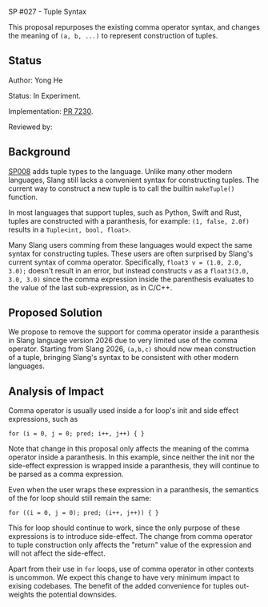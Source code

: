 SP #027 - Tuple Syntax

This proposal repurposes the existing comma operator syntax, and changes the meaning of
`(a, b, ...)` to represent construction of tuples.

Status
------

Author: Yong He

Status: In Experiment.

Implementation: [PR 7230](https://github.com/shader-slang/slang/pull/7230).

Reviewed by: 


Background
-----------

[SP008](008-tuples.md) adds tuple types to the language. Unlike many other modern languages,
Slang still lacks a convenient syntax for constructing tuples. The current way to construct
a new tuple is to call the builtin `makeTuple()` function.

In most languages that support tuples, such as Python, Swift and Rust, tuples are constructed
with a paranthesis, for example: `(1, false, 2.0f)` results in a `Tuple<int, bool, float>`.

Many Slang users comming from these languages would expect the same syntax for constructing
tuples. These users are often surprised by Slang's current syntax of comma operator.
Specifically, `float3 v = (1.0, 2.0, 3.0);` doesn't result in an error, but instead constructs
`v` as a `float3(3.0, 3.0, 3.0)` since the comma expression inside the parenthesis evaluates
to the value of the last sub-expression, as in C/C++.

Proposed Solution
---------

We propose to remove the support for comma operator inside a paranthesis in Slang language
version 2026 due to very limited use of the comma operator. Starting from Slang 2026,
`(a,b,c)` should now mean construction of a tuple, bringing Slang's syntax to be consistent with
other modern languages.

Analysis of Impact
---------

Comma operator is usually used inside a for loop's init and side effect expressions, such as

```
for (i = 0, j = 0; pred; i++, j++) { }
```

Note that change in this proposal only affects the meaning of the comma operator inside a paranthesis.
In this example, since neither the init nor the side-effect expression is wrapped inside a paranthesis,
they will continue to be parsed as a comma expression.

Even when the user wraps these expression in a paranthesis, the semantics of the for loop
should still remain the same:

```
for ((i = 0, j = 0); pred; (i++, j++)) { }
```

This for loop should continue to work, since the only purpose of these expressions is to introduce
side-effect. The change from comma operator to tuple construction only affects the "return" value
of the expression and will not affect the side-effect.

Apart from their use in `for` loops, use of comma operator in other contexts is uncommon. We expect
this change to have very minimum impact to exising codebases. The benefit of the added convenience
for tuples out-weights the potential downsides.